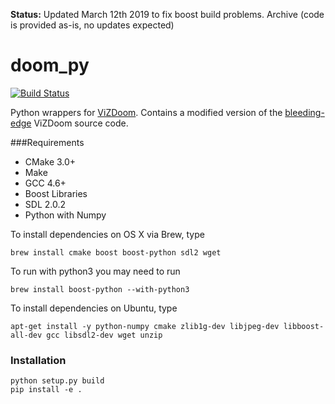 **Status:** Updated March 12th 2019 to fix boost build problems. Archive (code is provided as-is, no updates expected)

# doom_py

[![Build Status](https://travis-ci.org/openai/doom-py.svg?branch=master)](https://travis-ci.org/openai/doom-py)

Python wrappers for [ViZDoom](http://vizdoom.cs.put.edu.pl/).
Contains a modified version of the [bleeding-edge](https://github.com/Marqt/ViZDoom/tree/54a1091830aa08b3afc8e811dbb4f8947bb20bce)
ViZDoom source code.

###Requirements

* CMake 3.0+
* Make
* GCC 4.6+
* Boost Libraries
* SDL 2.0.2
* Python with Numpy

To install dependencies on OS X via Brew, type

```brew install cmake boost boost-python sdl2 wget```

To run with python3 you may need to run

```brew install boost-python --with-python3```

To install dependencies on Ubuntu, type

```apt-get install -y python-numpy cmake zlib1g-dev libjpeg-dev libboost-all-dev gcc libsdl2-dev wget unzip```


### Installation

```
python setup.py build
pip install -e .
```
